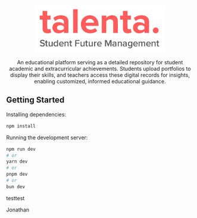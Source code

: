 <h3 align="center">
	<img src="https://raw.githubusercontent.com/hindra2/talenta/master/public/logo-talenta.png" width="350"><br/>
</h3>

<p align="center">
An educational platform serving as a detailed repository for student academic and extracurricular achievements. Students upload portfolios to display their skills, and teachers access these digital records for insights, enabling customized, informed educational guidance.
</p>

## Getting Started

Installing dependencies:

```bash
npm install
```

Running the development server:

```bash
npm run dev
# or
yarn dev
# or
pnpm dev
# or
bun dev
```

testtest

Jonathan
